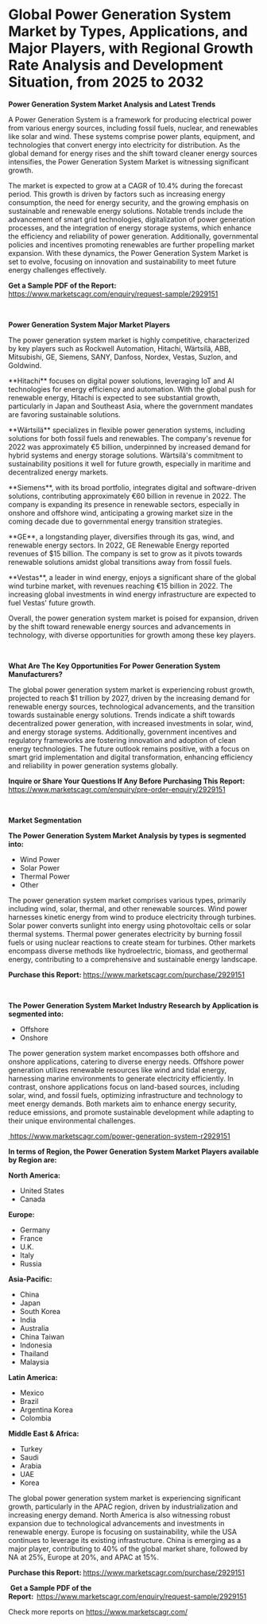 <p><h1>Global Power Generation System Market by Types, Applications, and Major Players, with Regional Growth Rate Analysis and Development Situation, from 2025 to 2032</h1></p><p><strong>Power Generation System Market Analysis and Latest Trends</strong></p>
<p><p>A Power Generation System is a framework for producing electrical power from various energy sources, including fossil fuels, nuclear, and renewables like solar and wind. These systems comprise power plants, equipment, and technologies that convert energy into electricity for distribution. As the global demand for energy rises and the shift toward cleaner energy sources intensifies, the Power Generation System Market is witnessing significant growth.</p><p>The market is expected to grow at a CAGR of 10.4% during the forecast period. This growth is driven by factors such as increasing energy consumption, the need for energy security, and the growing emphasis on sustainable and renewable energy solutions. Notable trends include the advancement of smart grid technologies, digitalization of power generation processes, and the integration of energy storage systems, which enhance the efficiency and reliability of power generation. Additionally, governmental policies and incentives promoting renewables are further propelling market expansion. With these dynamics, the Power Generation System Market is set to evolve, focusing on innovation and sustainability to meet future energy challenges effectively.</p></p>
<p><strong>Get a Sample PDF of the Report:&nbsp;</strong> <a href="https://www.marketscagr.com/enquiry/request-sample/2929151?utm_campaign=2959&utm_medium=2&utm_source=Github&utm_content=ia&utm_term=12032025&utm_id=power-generation-system">https://www.marketscagr.com/enquiry/request-sample/2929151</a></p>
<p>&nbsp;</p>
<p><strong>Power Generation System Major Market Players</strong></p>
<p><p>The power generation system market is highly competitive, characterized by key players such as Rockwell Automation, Hitachi, Wärtsilä, ABB, Mitsubishi, GE, Siemens, SANY, Danfoss, Nordex, Vestas, Suzlon, and Goldwind. </p><p>**Hitachi** focuses on digital power solutions, leveraging IoT and AI technologies for energy efficiency and automation. With the global push for renewable energy, Hitachi is expected to see substantial growth, particularly in Japan and Southeast Asia, where the government mandates are favoring sustainable solutions. </p><p>**Wärtsilä** specializes in flexible power generation systems, including solutions for both fossil fuels and renewables. The company's revenue for 2022 was approximately €5 billion, underpinned by increased demand for hybrid systems and energy storage solutions. Wärtsilä's commitment to sustainability positions it well for future growth, especially in maritime and decentralized energy markets.</p><p>**Siemens**, with its broad portfolio, integrates digital and software-driven solutions, contributing approximately €60 billion in revenue in 2022. The company is expanding its presence in renewable sectors, especially in onshore and offshore wind, anticipating a growing market size in the coming decade due to governmental energy transition strategies.</p><p>**GE**, a longstanding player, diversifies through its gas, wind, and renewable energy sectors. In 2022, GE Renewable Energy reported revenues of $15 billion. The company is set to grow as it pivots towards renewable solutions amidst global transitions away from fossil fuels.</p><p>**Vestas**, a leader in wind energy, enjoys a significant share of the global wind turbine market, with revenues reaching €15 billion in 2022. The increasing global investments in wind energy infrastructure are expected to fuel Vestas' future growth.</p><p>Overall, the power generation system market is poised for expansion, driven by the shift toward renewable energy sources and advancements in technology, with diverse opportunities for growth among these key players.</p></p>
<p>&nbsp;</p>
<p><strong>What Are The Key Opportunities For Power Generation System Manufacturers?</strong></p>
<p><p>The global power generation system market is experiencing robust growth, projected to reach $1 trillion by 2027, driven by the increasing demand for renewable energy sources, technological advancements, and the transition towards sustainable energy solutions. Trends indicate a shift towards decentralized power generation, with increased investments in solar, wind, and energy storage systems. Additionally, government incentives and regulatory frameworks are fostering innovation and adoption of clean energy technologies. The future outlook remains positive, with a focus on smart grid implementation and digital transformation, enhancing efficiency and reliability in power generation systems globally.</p></p>
<p><strong>Inquire or Share Your Questions If Any Before Purchasing This Report:</strong> <a href="https://www.marketscagr.com/enquiry/pre-order-enquiry/2929151?utm_campaign=2959&utm_medium=2&utm_source=Github&utm_content=ia&utm_term=12032025&utm_id=power-generation-system">https://www.marketscagr.com/enquiry/pre-order-enquiry/2929151</a></p>
<p>&nbsp;</p>
<p><strong>Market Segmentation</strong></p>
<p><strong>The Power Generation System Market Analysis by types is segmented into:</strong></p>
<p><ul><li>Wind Power</li><li>Solar Power</li><li>Thermal Power</li><li>Other</li></ul></p>
<p><p>The power generation system market comprises various types, primarily including wind, solar, thermal, and other renewable sources. Wind power harnesses kinetic energy from wind to produce electricity through turbines. Solar power converts sunlight into energy using photovoltaic cells or solar thermal systems. Thermal power generates electricity by burning fossil fuels or using nuclear reactions to create steam for turbines. Other markets encompass diverse methods like hydroelectric, biomass, and geothermal energy, contributing to a comprehensive and sustainable energy landscape.</p></p>
<p><strong>Purchase this Report:&nbsp;</strong><a href="https://www.marketscagr.com/purchase/2929151?utm_campaign=2959&utm_medium=2&utm_source=Github&utm_content=ia&utm_term=12032025&utm_id=power-generation-system">https://www.marketscagr.com/purchase/2929151</a></p>
<p>&nbsp;</p>
<p><strong>The Power Generation System Market Industry Research by Application is segmented into:</strong></p>
<p><ul><li>Offshore</li><li>Onshore</li></ul></p>
<p><p>The power generation system market encompasses both offshore and onshore applications, catering to diverse energy needs. Offshore power generation utilizes renewable resources like wind and tidal energy, harnessing marine environments to generate electricity efficiently. In contrast, onshore applications focus on land-based sources, including solar, wind, and fossil fuels, optimizing infrastructure and technology to meet energy demands. Both markets aim to enhance energy security, reduce emissions, and promote sustainable development while adapting to their unique environmental challenges.</p></p>
<p><a href="https://www.marketscagr.com/power-generation-system-r2929151?utm_campaign=2959&utm_medium=2&utm_source=Github&utm_content=ia&utm_term=12032025&utm_id=power-generation-system">&nbsp;https://www.marketscagr.com/power-generation-system-r2929151</a></p>
<p><strong>In terms of Region, the Power Generation System Market Players available by Region are:</strong></p>
<p>
    <p> <strong> North America: </strong>
        <ul>
            <li>United States</li>
            <li>Canada</li>
        </ul>
        </p> 
    <p> <strong> Europe: </strong>
        <ul>
            <li>Germany</li>
            <li>France</li>
            <li>U.K.</li>
            <li>Italy</li>
            <li>Russia</li>
        </ul>
        </p> 
    <p> <strong> Asia-Pacific: </strong>
        <ul>
            <li>China</li>
            <li>Japan</li>
            <li>South Korea</li>
            <li>India</li>
            <li>Australia</li>
            <li>China Taiwan</li>
            <li>Indonesia</li>
            <li>Thailand</li>
            <li>Malaysia</li>
        </ul>
        </p> 
    <p> <strong> Latin America: </strong>
        <ul>
            <li>Mexico</li>
            <li>Brazil</li>
            <li>Argentina Korea</li>
            <li>Colombia</li>
        </ul>
        </p> 
    <p> <strong> Middle East & Africa: </strong>
        <ul>
            <li>Turkey</li>
            <li>Saudi</li>
            <li>Arabia</li>
            <li>UAE</li>
            <li>Korea</li>
        </ul>
    </p>
    </p>
<p><p>The global power generation system market is experiencing significant growth, particularly in the APAC region, driven by industrialization and increasing energy demand. North America is also witnessing robust expansion due to technological advancements and investments in renewable energy. Europe is focusing on sustainability, while the USA continues to leverage its existing infrastructure. China is emerging as a major player, contributing to 40% of the global market share, followed by NA at 25%, Europe at 20%, and APAC at 15%.</p></p>
<p><strong>Purchase this Report: </strong><a href="https://www.marketscagr.com/purchase/2929151?utm_campaign=2959&utm_medium=2&utm_source=Github&utm_content=ia&utm_term=12032025&utm_id=power-generation-system">https://www.marketscagr.com/purchase/2929151</a></p>
<p>&nbsp;<strong>Get a Sample PDF of the Report:&nbsp;&nbsp;</strong><a href="https://www.marketscagr.com/enquiry/request-sample/2929151?utm_campaign=2959&utm_medium=2&utm_source=Github&utm_content=ia&utm_term=12032025&utm_id=power-generation-system">https://www.marketscagr.com/enquiry/request-sample/2929151</a></p>
<p><strong></strong></p>
<p>Check more reports on <a href="https://www.marketscagr.com/?utm_campaign=2959&utm_medium=2&utm_source=Github&utm_content=ia&utm_term=12032025&utm_id=power-generation-system">https://www.marketscagr.com/</a></p>